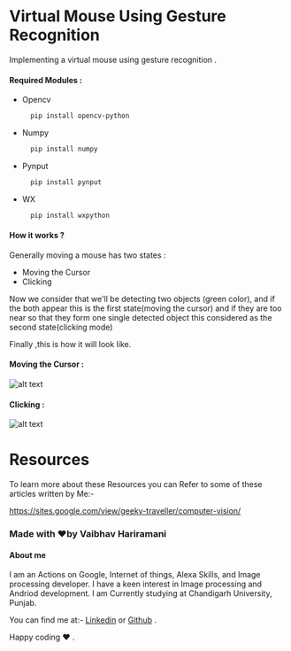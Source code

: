 # Virtual Mouse Using Gesture Recognition
Implementing a virtual mouse using gesture recognition . 

#### Required Modules :
  - Opencv   
    ```bash
      pip install opencv-python
    ```
  - Numpy 
    ```bash
      pip install numpy
    ```
  - Pynput  
    ```bash
      pip install pynput
    ```
  - WX
    ```bash
      pip install wxpython
    ```

#### How it works ?

Generally moving a mouse has two states :
  - Moving the Cursor 
  - Clicking

Now we consider that we'll be detecting two objects (green color), and if the both appear this is the first state(moving the cursor) and if they are too near so that they form one single detected object this considered as the second state(clicking mode)

Finally ,this is how it will look like. 

#### Moving the Cursor :
    
   ![alt text](https://github.com/moadmmh/Virtual-Mouse-Using-Gesture-Recognition/blob/master/cursor.jpg)

#### Clicking :
   
   ![alt text](https://github.com/moadmmh/Virtual-Mouse-Using-Gesture-Recognition/blob/master/clicking.jpg)

# Resources 

To learn more about these Resources you can Refer to some of these articles written by Me:-

https://sites.google.com/view/geeky-traveller/computer-vision/

### Made with ❤️by Vaibhav Hariramani
#### About me

I am an Actions on Google, Internet of things, Alexa Skills, and Image processing developer.
I have a keen interest in Image processing and Andriod development.
I am Currently studying at  Chandigarh University, Punjab.

You can find me at:-
[Linkedin](https://www.linkedin.com/in/vaibhav-hariramani-087488186/) or [Github](https://github.com/vaibhavhariaramani) .

Happy coding ❤️ .

